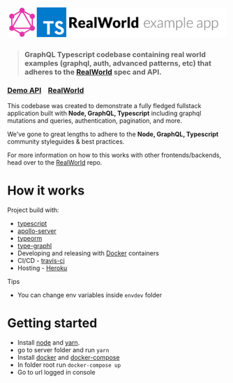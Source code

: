 # ![GraphQL Typescript](logo.png)

> ### GraphQL Typescript codebase containing real world examples (graphql, auth, advanced patterns, etc) that adheres to the [RealWorld](https://github.com/gothinkster/realworld) spec and API.

### [Demo API](https://realworld-ts-gql.herokuapp.com/graphql)&nbsp;&nbsp;&nbsp;&nbsp;[RealWorld](https://github.com/gothinkster/realworld)

This codebase was created to demonstrate a fully fledged fullstack application built with **Node, GraphQL, Typescript** including graphql mutations and queries, authentication, pagination, and more.

We've gone to great lengths to adhere to the **Node, GraphQL, Typescript** community styleguides & best practices.

For more information on how to this works with other frontends/backends, head over to the [RealWorld](https://github.com/gothinkster/realworld) repo.

# How it works

Project build with:

- [typescript](https://github.com/microsoft/TypeScript)
- [apollo-server](https://github.com/apollographql/apollo-server)
- [typeorm](https://github.com/typeorm/typeorm)
- [type-graphl](https://github.com/MichalLytek/type-graphql)
- Developing and releasing with [Docker](https://www.docker.com/) containers
- CI/CD - [travis-ci](https://travis-ci.org/dashboard)
- Hosting - [Heroku](https://heroku.com)

Tips

- You can change env variables inside `envdev` folder

# Getting started

- Install [node](https://nodejs.org/en/) and [yarn](https://nodejs.org/en/).
- go to server folder and run `yarn`
- Install [docker](https://docs.docker.com/install/) and [docker-compose](https://docs.docker.com/compose/install/)
- In folder root run `docker-compose up`
- Go to url logged in console
